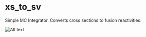 # xs_to_sv
Simple MC Integrator. Converts cross sections to fusion reactivities.

![Alt text](https://i.imgur.com/2k0NwVG.png "Data")

